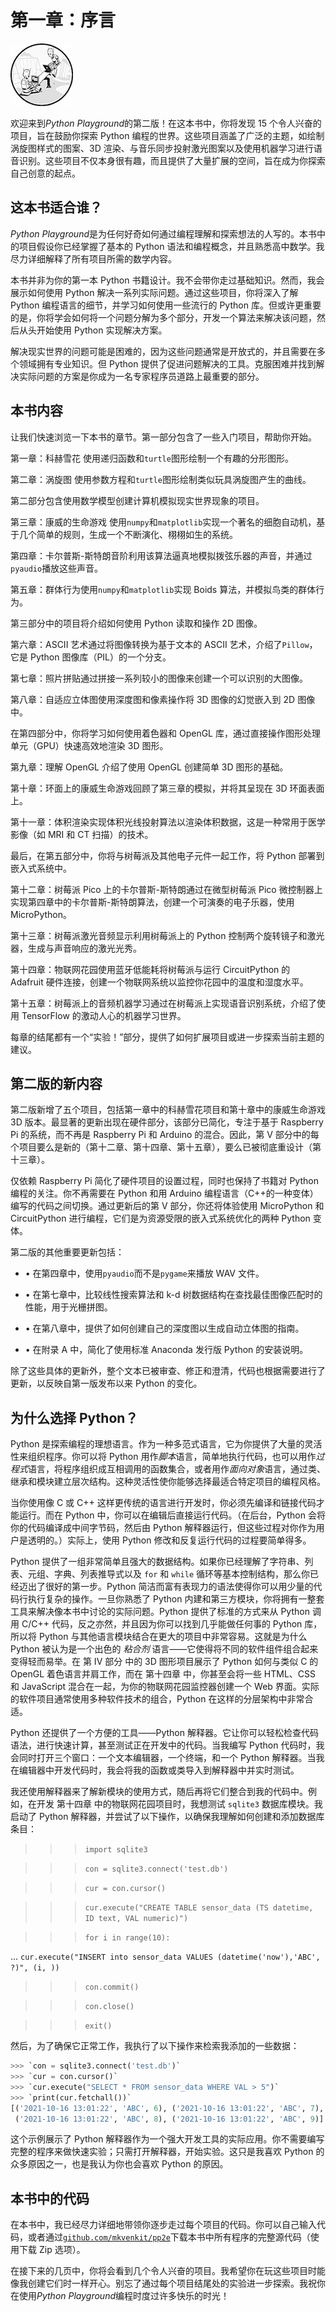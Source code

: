 # 第一章：序言

![](img/nsp-venkitachalam503045-circle-image.jpg)

欢迎来到*Python Playground*的第二版！在这本书中，你将发现 15 个令人兴奋的项目，旨在鼓励你探索 Python 编程的世界。这些项目涵盖了广泛的主题，如绘制涡旋图样式的图案、3D 渲染、与音乐同步投射激光图案以及使用机器学习进行语音识别。这些项目不仅本身很有趣，而且提供了大量扩展的空间，旨在成为你探索自己创意的起点。

## 这本书适合谁？

*Python Playground*是为任何好奇如何通过编程理解和探索想法的人写的。本书中的项目假设你已经掌握了基本的 Python 语法和编程概念，并且熟悉高中数学。我尽力详细解释了所有项目所需的数学内容。

本书并非为你的第一本 Python 书籍设计。我不会带你走过基础知识。然而，我会展示如何使用 Python 解决一系列实际问题。通过这些项目，你将深入了解 Python 编程语言的细节，并学习如何使用一些流行的 Python 库。但或许更重要的是，你将学会如何将一个问题分解为多个部分，开发一个算法来解决该问题，然后从头开始使用 Python 实现解决方案。

解决现实世界的问题可能是困难的，因为这些问题通常是开放式的，并且需要在多个领域拥有专业知识。但 Python 提供了促进问题解决的工具。克服困难并找到解决实际问题的方案是你成为一名专家程序员道路上最重要的部分。

## 本书内容

让我们快速浏览一下本书的章节。第一部分包含了一些入门项目，帮助你开始。

第一章：科赫雪花 使用递归函数和`turtle`图形绘制一个有趣的分形图形。

第二章：涡旋图 使用参数方程和`turtle`图形绘制类似玩具涡旋图产生的曲线。

第二部分包含使用数学模型创建计算机模拟现实世界现象的项目。

第三章：康威的生命游戏 使用`numpy`和`matplotlib`实现一个著名的细胞自动机，基于几个简单的规则，生成一个不断演化、栩栩如生的系统。

第四章：卡尔普斯-斯特朗音阶利用该算法逼真地模拟拨弦乐器的声音，并通过`pyaudio`播放这些声音。

第五章：群体行为使用`numpy`和`matplotlib`实现 Boids 算法，并模拟鸟类的群体行为。

第三部分中的项目将介绍如何使用 Python 读取和操作 2D 图像。

第六章：ASCII 艺术通过将图像转换为基于文本的 ASCII 艺术，介绍了`Pillow`，它是 Python 图像库（PIL）的一个分支。

第七章：照片拼贴通过拼接一系列较小的图像来创建一个可以识别的大图像。

第八章：自适应立体图使用深度图和像素操作将 3D 图像的幻觉嵌入到 2D 图像中。

在第四部分中，你将学习如何使用着色器和 OpenGL 库，通过直接操作图形处理单元（GPU）快速高效地渲染 3D 图形。

第九章：理解 OpenGL 介绍了使用 OpenGL 创建简单 3D 图形的基础。

第十章：环面上的康威生命游戏回顾了第三章的模拟，并将其呈现在 3D 环面表面上。

第十一章：体积渲染实现体积光线投射算法以渲染体积数据，这是一种常用于医学影像（如 MRI 和 CT 扫描）的技术。

最后，在第五部分中，你将与树莓派及其他电子元件一起工作，将 Python 部署到嵌入式系统中。

第十二章：树莓派 Pico 上的卡尔普斯-斯特朗通过在微型树莓派 Pico 微控制器上实现第四章中的卡尔普斯-斯特朗算法，创建一个可演奏的电子乐器，使用 MicroPython。

第十三章：树莓派激光音频显示利用树莓派上的 Python 控制两个旋转镜子和激光器，生成与声音响应的激光光秀。

第十四章：物联网花园使用蓝牙低能耗将树莓派与运行 CircuitPython 的 Adafruit 硬件连接，创建一个物联网系统以监控你花园中的温度和湿度水平。

第十五章：树莓派上的音频机器学习通过在树莓派上实现语音识别系统，介绍了使用 TensorFlow 的激动人心的机器学习世界。

每章的结尾都有一个“实验！”部分，提供了如何扩展项目或进一步探索当前主题的建议。

## 第二版的新内容

第二版新增了五个项目，包括第一章中的科赫雪花项目和第十章中的康威生命游戏 3D 版本。最显著的更新出现在硬件部分，该部分已简化，专注于基于 Raspberry Pi 的系统，而不再是 Raspberry Pi 和 Arduino 的混合。因此，第 V 部分中的每个项目要么是新的（第十二章、第十四章、第十五章），要么已被彻底重设计（第十三章）。

仅依赖 Raspberry Pi 简化了硬件项目的设置过程，同时也保持了书籍对 Python 编程的关注。你不再需要在 Python 和用 Arduino 编程语言（C++的一种变体）编写的代码之间切换。通过更新后的第 V 部分，你还将体验使用 MicroPython 和 CircuitPython 进行编程，它们是为资源受限的嵌入式系统优化的两种 Python 变体。

第二版的其他重要更新包括：

+   • 在第四章中，使用`pyaudio`而不是`pygame`来播放 WAV 文件。

+   • 在第七章中，比较线性搜索算法和 k-d 树数据结构在查找最佳图像匹配时的性能，用于光栅拼图。

+   • 在第八章中，提供了如何创建自己的深度图以生成自动立体图的指南。

+   • 在附录 A 中，简化了使用标准 Anaconda 发行版 Python 的安装说明。

除了这些具体的更新外，整个文本已被审查、修正和澄清，代码也根据需要进行了更新，以反映自第一版发布以来 Python 的变化。

## 为什么选择 Python？

Python 是探索编程的理想语言。作为一种多范式语言，它为你提供了大量的灵活性来组织程序。你可以将 Python 用作*脚本*语言，简单地执行代码，也可以用作*过程式*语言，将程序组织成互相调用的函数集合，或者用作*面向对象*语言，通过类、继承和模块建立层次结构。这种灵活性使你能够选择最适合特定项目的编程风格。

当你使用像 C 或 C++ 这样更传统的语言进行开发时，你必须先编译和链接代码才能运行。而在 Python 中，你可以在编辑后直接运行代码。（在后台，Python 会将你的代码编译成中间字节码，然后由 Python 解释器运行，但这些过程对你作为用户是透明的。）实际上，使用 Python 修改和反复运行代码的过程要简单得多。

Python 提供了一组非常简单且强大的数据结构。如果你已经理解了字符串、列表、元组、字典、列表推导式以及 `for` 和 `while` 循环等基本控制结构，那么你已经迈出了很好的第一步。Python 简洁而富有表现力的语法使得你可以用少量的代码行执行复杂的操作。一旦你熟悉了 Python 内建和第三方模块，你将拥有一整套工具来解决像本书中讨论的实际问题。Python 提供了标准的方式来从 Python 调用 C/C++ 代码，反之亦然，并且因为你可以找到几乎能做任何事的 Python 库，所以将 Python 与其他语言模块结合在更大的项目中非常容易。这就是为什么 Python 被认为是一个出色的 *粘合剂* 语言——它使得将不同的软件组件组合起来变得轻而易举。在 第 IV 部分 中的 3D 图形项目展示了 Python 如何与类似 C 的 OpenGL 着色语言并肩工作，而在 第十四章 中，你甚至会将一些 HTML、CSS 和 JavaScript 混合在一起，为你的物联网花园监控器创建一个 Web 界面。实际的软件项目通常使用多种软件技术的组合，Python 在这样的分层架构中非常合适。

Python 还提供了一个方便的工具——Python 解释器。它让你可以轻松检查代码语法，进行快速计算，甚至测试正在开发中的代码。当我编写 Python 代码时，我会同时打开三个窗口：一个文本编辑器，一个终端，和一个 Python 解释器。当我在编辑器中开发代码时，我会将我的函数或类导入到解释器中并实时测试。

我还使用解释器来了解新模块的使用方式，随后再将它们整合到我的代码中。例如，在开发 第十四章 中的物联网花园项目时，我想测试 `sqlite3` 数据库模块。我启动了 Python 解释器，并尝试了以下操作，以确保我理解如何创建和添加数据库条目：

>>> `import sqlite3`

>>> `con = sqlite3.connect('test.db')`

>>> `cur = con.cursor()`

>>> `cur.execute("CREATE TABLE sensor_data (TS datetime, ID text, VAL numeric)")`

>>> `for i in range(10):`

...   `cur.execute("INSERT into sensor_data VALUES (datetime('now'),'ABC',  ?)", (i, ))`

>>> `con.commit()`

>>> `con.close()`

>>> `exit()`

然后，为了确保它正常工作，我执行了以下操作来检索我添加的一些数据：

```py
>>> `con = sqlite3.connect('test.db')`
>>> `cur = con.cursor()`
>>> `cur.execute("SELECT * FROM sensor_data WHERE VAL > 5")`
>>> `print(cur.fetchall())`
[('2021-10-16 13:01:22', 'ABC', 6), ('2021-10-16 13:01:22', 'ABC', 7),
 ('2021-10-16 13:01:22', 'ABC', 8), ('2021-10-16 13:01:22', 'ABC', 9)]

```

这个示例展示了 Python 解释器作为一个强大开发工具的实际应用。你不需要编写完整的程序来做快速实验；只需打开解释器，开始实验。这只是我喜欢 Python 的众多原因之一，也是我认为你也会喜欢 Python 的原因。

## 本书中的代码

在本书中，我已经尽力详细地带领你逐步走过每个项目的代码。你可以自己输入代码，或者通过[`github.com/mkvenkit/pp2e`](https://github.com/mkvenkit/pp2e)下载本书中所有程序的完整源代码（使用下载 Zip 选项）。

在接下来的几页中，你将会看到几个令人兴奋的项目。我希望你在玩这些项目时能像我创建它们时一样开心。别忘了通过每个项目结尾处的实验进一步探索。我祝你在使用*Python Playground*编程时度过许多快乐的时光！
